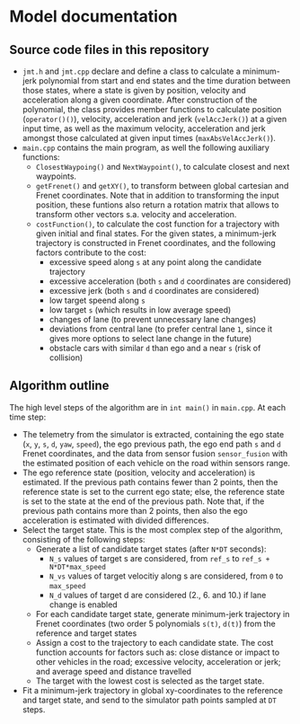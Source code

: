 # Model documentation
## Source code files in this repository
* `jmt.h` and `jmt.cpp` declare and define a class to calculate a minimum-jerk polynomial from start and end states and the time duration
between those states, where a state is given by position, velocity and acceleration along a given coordinate. After construction of the
polynomial, the class provides member functions to calculate position (`operator()()`), velocity, acceleration and jerk (`velAccJerk()`)
at a given input time, as well as the maximum velocity, acceleration and jerk amongst those calculated at given input times (`maxAbsVelAccJerk()`).
* `main.cpp` contains the main program, as well the following auxiliary functions:
  * `ClosestWaypoing()` and `NextWaypoint()`, to calculate closest and next waypoints.
  * `getFrenet()` and `getXY()`, to transform between global cartesian and Frenet coordinates.
  Note that in addition to transforming the input position, these funtions also return a rotation matrix that allows to transform
  other vectors s.a. velocity and acceleration.
  * `costFunction()`, to calculate the cost function for a trajectory with given initial and final states. For the given states,
  a minimum-jerk trajectory is constructed in Frenet coordinates, and the following factors contribute to the cost:
    * excessive speed along `s` at any point along the candidate trajectory
    * excessive acceleration (both `s` and `d` coordinates are considered)
    * excessive jerk (both `s` and `d` coordinates are considered)
    * low target speend along `s`
    * low target `s` (which results in low average speed)
    * changes of lane (to prevent unnecessary lane changes)
    * deviations from central lane (to prefer central lane `1`, since it gives more options to select lane change in the future)
    * obstacle cars with similar `d` than ego and a near `s` (risk of collision)

## Algorithm outline
The high level steps of the algorithm are in `int main()` in `main.cpp`. At each time step:
* The telemetry from the simulator is extracted, containing the ego state (`x`, `y`, `s`, `d`, `yaw`, `speed`), the ego previous path, the ego end path `s` and `d` Frenet coordinates, and the data from sensor fusion `sensor_fusion` with the estimated position of each vehicle on the road within sensors range.
* The ego reference state (position, velocity and acceleration) is estimated. If the previous path contains fewer than 2 points, then the reference state is set to the current ego state; else, the reference state is set to the state at the end of the previous path. Note that, if the previous path contains more than 2 points, then also the ego acceleration is estimated with divided differences.
* Select the target state. This is the most complex step of the algorithm, consisting of the following steps:
  * Generate a list of candidate target states (after `N*DT` seconds):
    * `N_s` values of target s are considered, from `ref_s` to `ref_s + N*DT*max_speed`
    * `N_vs` values of target velocitiy along s are considered, from `0` to `max_speed`
    * `N_d` values of target d are considered (2., 6. and 10.) if lane change is enabled
  * For each candidate target state, generate minimum-jerk trajectory in Frenet coordinates (two order 5 polynomials `s(t)`, `d(t)`) from the reference and target states
  * Assign a cost to the trajectory to each candidate state. The cost function accounts for factors such as: close distance or impact to other vehicles in the road; excessive velocity, acceleration or jerk; and average speed and distance travelled
  * The target with the lowest cost is selected as the target state.
* Fit a minimum-jerk trajectory in global xy-coordinates to the reference and target state, and send to the simulator path points sampled at `DT` steps.
